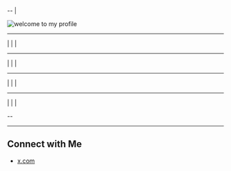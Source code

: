 --
|

![welcome to my profile](zufichris.gif)

---
|
|
|



---

|
|
|


----


|
|
|

---

|
|
|

--

















---


## Connect with Me
- [x.com](https://x.com)
